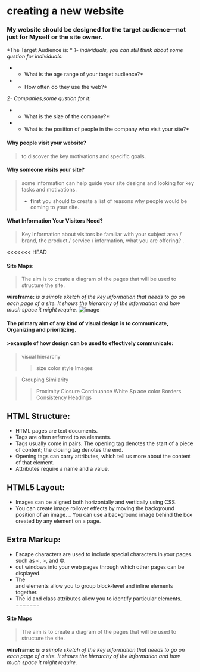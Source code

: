 # creating a new website

### My website should be designed for the target audience—not just for Myself or the site owner.

*The Target Audience is: *
*1- individuals, you can still think about some qustion for  individuals:*
* - What is the age range of your target audience?*
* - How often do they use the web?*

*2- Companies,some qustion for it:*
* - What is the size of the company?*
* - What is the position of people in the company who visit your site?*


#### Why people visit your website?
>to discover the key motivations and specific goals.

#### Why someone visits your site?
>some information can help guide your site designs and looking for key tasks and motivations.
> - **first** you should to create a list of reasons why people would be coming to your site.

#### What Information Your Visitors Need?
>Key Information about visitors be familiar with your subject area / brand, the product / service / information, what you are offering? .

<<<<<<< HEAD
#### Site Maps:
>The aim is to create a diagram of the pages that will be used to structure the site.

**wireframe:** *is a simple sketch of the key information that needs to go on each page of a site. It shows the hierarchy of the information and how much space it might require.*
![image](https://d1dlalugb0z2hd.cloudfront.net/handbooks/agile-handbook/wireframe/01-youtube-wireframe-example.png)



#### The primary aim of any kind of visual design is to communicate, Organizing and prioritizing.


#### >example of how design can be used to effectively communicate:
>visual hierarchy
>> size
>>color
>>style
>>Images

>Grouping
>Similarity
>>Proximity
>>Closure
>>Continuance
>>White Sp ace
>>color
>>Borders
>>Consistency
>>Headings

## HTML Structure:
- HTML pages are text documents.
- Tags are often referred to as elements.
- Tags usually come in pairs. The opening tag denotes the start of a piece of content; the closing tag denotes the end.
- Opening tags can carry attributes, which tell us more about the content of that element.
- Attributes require a name and a value.

## HTML5 Layout:
- Images can be aligned both horizontally and vertically using CSS.
- You can create image rollover effects by moving the background position of an image.
_ You can use a background image behind the box created by any element on a page.

##  Extra Markup:
- Escape characters are used to include special characters in your pages such as <, >, and ©.
- <iframes> cut windows into your web pages through which other pages can be displayed.
- The <div> and <span> elements allow you to group
block-level and inline elements together.
- The id and class attributes allow you to identify
particular elements.
=======
#### Site Maps
>The aim is to create a diagram of the pages that will be used to structure the site.

**wireframe:** *is a simple sketch of the key information that needs to go on each page of a site. It shows the hierarchy of the information and how much space it might require.*

